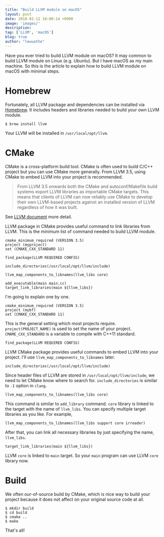 ```yaml
---
title: "Build LLVM module on macOS"
layout: post
date: 2018-02-12 10:00:14 +0900
image: 'images/'
description:
tag: ['LLVM', 'macOS']
blog: true
author: "lewuathe"
---
```


Have you ever tried to build LLVM module on macOS? It may common to build LLVM module on Linux (e.g. Ubuntu). 
But I have macOS as my main machine. So this is the article to explain how to build LLVM module on macOS with minimal steps. 

# Homebrew

Fortunately, all LLVM package and dependencies can be installed via [Homebrew](https://brew.sh/). It includes headers and libraries needed to build your own LLVM module.

```
$ brew install llvm
```

Your LLVM will be installed in `/usr/local/opt/llvm`. 

# CMake

CMake is a cross-platform build tool. CMake is often used to build C/C++ project but you can use CMake more generally. From LLVM 3.5, using CMake to embed LLVM into your project is recommended.

> From LLVM 3.5 onwards both the CMake and autoconf/Makefile build systems export LLVM libraries as importable CMake targets. This means that clients of LLVM can now reliably use CMake to develop their own LLVM-based projects against an installed version of LLVM regardless of how it was built.

See [LLVM document](https://llvm.org/docs/CMake.html#embedding-llvm-in-your-project) more detail.

LLVM package in CMake provides useful command to link libraries from LLVM. This is the minimum list of command needed to build LLVM module.

```
cmake_minimum_required (VERSION 3.5)
project (myproject)
set (CMAKE_CXX_STANDARD 11)

find_package(LLVM REQUIRED CONFIG)

include_directories(/usr/local/opt/llvm/include)

llvm_map_components_to_libnames(llvm_libs core)

add_executable(main main.cc)
target_link_libraries(main ${llvm_libs})
```

I'm going to explain one by one.

```
cmake_minimum_required (VERSION 3.5)
project (mybf)
set (CMAKE_CXX_STANDARD 11)
```

This is the general setting which most projects require. `project(PROJECT_NAME)` is used to set the name of your project. `CMAME_CXX_STANDARD` is a variable to compile with C++11 standard.

```
find_package(LLVM REQUIRED CONFIG)
```

LLVM CMake package provides useful commands to embed LLVM into your project. I'll use `llvm_map_components_to_libnames` later. 

```
include_directories(/usr/local/opt/llvm/include)
```

Since header files of LLVM are stored in `/usr/local/opt/llvm/include`, we need to let CMake know where to search for. `include_directories` is similar to `-I` option in `clang`.

```
llvm_map_components_to_libnames(llvm_libs core)
```

This command is similar to `add_library` command. `core` library is linked to the target with the name of `llvm_libs`. You can specify multiple target libraries as you like. For example, 

```
llvm_map_components_to_libnames(llvm_libs support core irreader)
```

After that, you can link all necessary libraries by just specifying the name, `llvm_libs`.

```
target_link_libraries(main ${llvm_libs})
```

LLVM `core` is linked to `main` target. So your `main` program can use LLVM `core` library now.

# Build 

We often our-of-source build by CMake, which is nice way to build your project because it does not affect on your original source code at all.

```
$ mkdir build
$ cd build
$ cmake ..
$ make
```

That's all!





